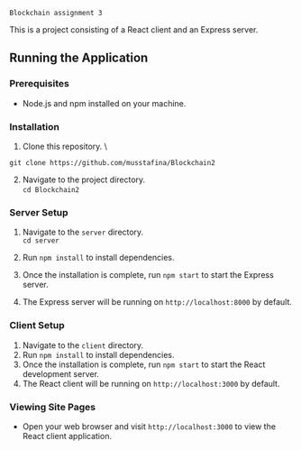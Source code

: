     Blockchain assignment 3

This is a project consisting of a React client and an Express server.

## Running the Application

### Prerequisites

- Node.js and npm installed on your machine.

### Installation

1. Clone this repository. \

```
git clone https://github.com/musstafina/Blockchain2
```

2. Navigate to the project directory. \
   `cd Blockchain2`

### Server Setup

1. Navigate to the `server` directory. \
   `cd server`

2. Run `npm install` to install dependencies.
3. Once the installation is complete, run `npm start` to start the Express server.
4. The Express server will be running on `http://localhost:8000` by default.

### Client Setup

1. Navigate to the `client` directory.
2. Run `npm install` to install dependencies.
3. Once the installation is complete, run `npm start` to start the React development server.
4. The React client will be running on `http://localhost:3000` by default.

### Viewing Site Pages

- Open your web browser and visit `http://localhost:3000` to view the React client application.
